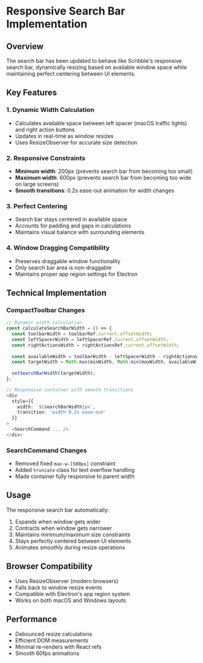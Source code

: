 # Responsive Search Bar Implementation

## Overview
The search bar has been updated to behave like Scribble's responsive search bar, dynamically resizing based on available window space while maintaining perfect centering between UI elements.

## Key Features

### 1. Dynamic Width Calculation
- Calculates available space between left spacer (macOS traffic lights) and right action buttons
- Updates in real-time as window resizes
- Uses ResizeObserver for accurate size detection

### 2. Responsive Constraints
- **Minimum width**: 200px (prevents search bar from becoming too small)
- **Maximum width**: 600px (prevents search bar from becoming too wide on large screens)
- **Smooth transitions**: 0.2s ease-out animation for width changes

### 3. Perfect Centering
- Search bar stays centered in available space
- Accounts for padding and gaps in calculations
- Maintains visual balance with surrounding elements

### 4. Window Dragging Compatibility
- Preserves draggable window functionality
- Only search bar area is non-draggable
- Maintains proper app region settings for Electron

## Technical Implementation

### CompactToolbar Changes
```typescript
// Dynamic width calculation
const calculateSearchBarWidth = () => {
  const toolbarWidth = toolbarRef.current.offsetWidth;
  const leftSpacerWidth = leftSpacerRef.current.offsetWidth;
  const rightActionsWidth = rightActionsRef.current.offsetWidth;
  
  const availableWidth = toolbarWidth - leftSpacerWidth - rightActionsWidth - padding - gaps;
  const targetWidth = Math.max(minWidth, Math.min(maxWidth, availableWidth));
  
  setSearchBarWidth(targetWidth);
};

// Responsive container with smooth transitions
<div 
  style={{ 
    width: `${searchBarWidth}px`,
    transition: 'width 0.2s ease-out'
  }}
>
  <SearchCommand ... />
</div>
```

### SearchCommand Changes
- Removed fixed `max-w-[500px]` constraint
- Added `truncate` class for text overflow handling
- Made container fully responsive to parent width

## Usage
The responsive search bar automatically:
1. Expands when window gets wider
2. Contracts when window gets narrower
3. Maintains minimum/maximum size constraints
4. Stays perfectly centered between UI elements
5. Animates smoothly during resize operations

## Browser Compatibility
- Uses ResizeObserver (modern browsers)
- Falls back to window resize events
- Compatible with Electron's app region system
- Works on both macOS and Windows layouts

## Performance
- Debounced resize calculations
- Efficient DOM measurements
- Minimal re-renders with React refs
- Smooth 60fps animations